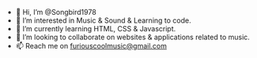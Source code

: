 - 👋 Hi, I’m @Songbird1978
- 👀 I’m interested in Music & Sound & Learning to code.
- 🌱 I’m currently learning HTML, CSS & Javascript.
- 💞️ I’m looking to collaborate on websites & applications related to music.
- 📫 Reach me on furiouscoolmusic@gmail.com

<!---
Songbird1978/Songbird1978 is a ✨ special ✨ repository because its `README.md` (this file) appears on your GitHub profile.
You can click the Preview link to take a look at your changes.
--->
